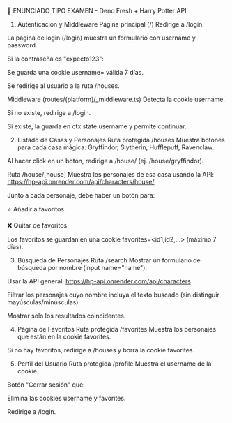 🧪 ENUNCIADO TIPO EXAMEN - Deno Fresh + Harry Potter API
1. Autenticación y Middleware
Página principal (/)
Redirige a /login.

La página de login (/login) muestra un formulario con username y password.

Si la contraseña es "expecto123":

Se guarda una cookie username=<nombre> válida 7 días.

Se redirige al usuario a la ruta /houses.

Middleware (routes/(platform)/_middleware.ts)
Detecta la cookie username.

Si no existe, redirige a /login.

Si existe, la guarda en ctx.state.username y permite continuar.

2. Listado de Casas y Personajes
Ruta protegida /houses
Muestra botones para cada casa mágica: Gryffindor, Slytherin, Hufflepuff, Ravenclaw.

Al hacer click en un botón, redirige a /house/<nombreCasa> (ej. /house/gryffindor).

Ruta /house/[house]
Muestra los personajes de esa casa usando la API:
https://hp-api.onrender.com/api/characters/house/<house>

Junto a cada personaje, debe haber un botón para:

⭐️ Añadir a favoritos.

❌ Quitar de favoritos.

Los favoritos se guardan en una cookie favorites=<id1,id2,...> (máximo 7 días).

3. Búsqueda de Personajes
Ruta /search
Mostrar un formulario de búsqueda por nombre (input name="name").

Usar la API general:
https://hp-api.onrender.com/api/characters

Filtrar los personajes cuyo nombre incluya el texto buscado (sin distinguir mayúsculas/minúsculas).

Mostrar solo los resultados coincidentes.

4. Página de Favoritos
Ruta protegida /favorites
Muestra los personajes que están en la cookie favorites.

Si no hay favoritos, redirige a /houses y borra la cookie favorites.

5. Perfil del Usuario
Ruta protegida /profile
Muestra el username de la cookie.

Botón "Cerrar sesión" que:

Elimina las cookies username y favorites.

Redirige a /login.

